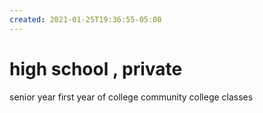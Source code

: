 ```yaml
---
created: 2021-01-25T19:36:55-05:00
---
```


# high school , private

senior year first year of college
community college classes
